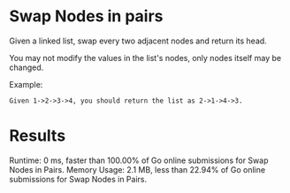 # Swap Nodes in pairs

Given a linked list, swap every two adjacent nodes and return its head.

You may not modify the values in the list's nodes, only nodes itself may be changed.

 

Example:
```
Given 1->2->3->4, you should return the list as 2->1->4->3.
```

# Results
Runtime: 0 ms, faster than 100.00% of Go online submissions for Swap Nodes in Pairs.
Memory Usage: 2.1 MB, less than 22.94% of Go online submissions for Swap Nodes in Pairs.